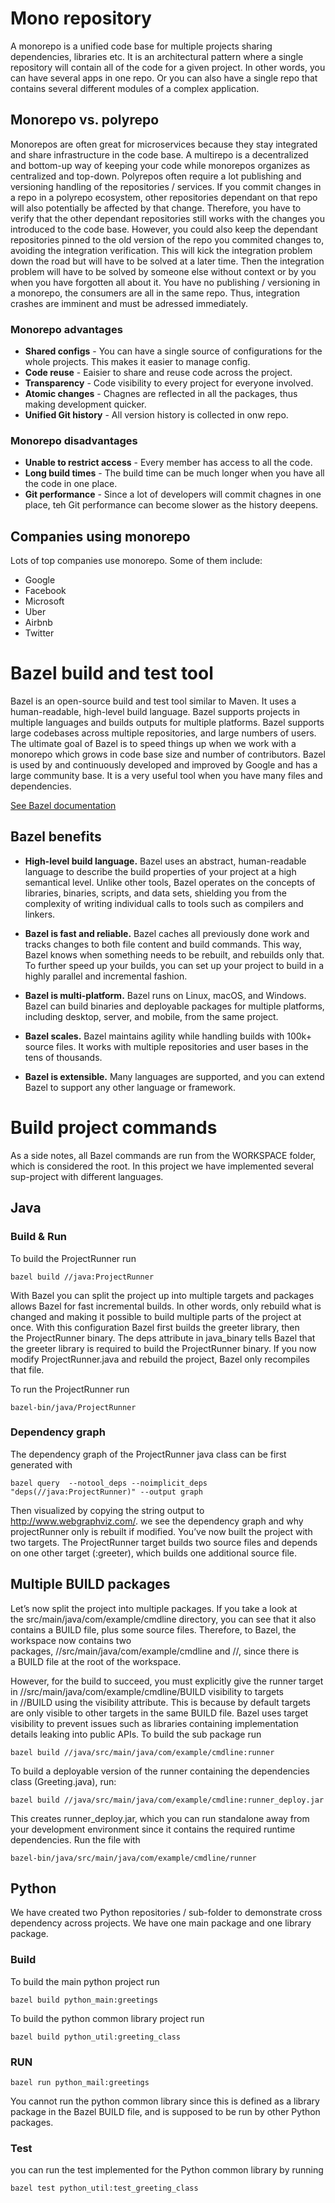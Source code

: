 # Mono repository

A monorepo is a unified code base for multiple projects sharing dependencies, libraries etc. It is an architectural pattern where a single repository will contain all of the code for a given project. In other words, you can have several apps in one repo. Or you can also have a single repo that contains several different modules of a complex application.

## Monorepo vs. polyrepo
Monorepos are often great for microservices because they stay integrated and share infrastructure in the code base. A multirepo is a decentralized and bottom-up way of keeping your code while monorepos organizes as centralized and top-down. Polyrepos often require a lot publishing and versioning handling of the repositories / services. If you commit changes in a repo in a polyrepo ecosystem, other repositories dependant on that repo will also potentially be affected by that change. Therefore, you have to verify that the other dependant repositories still works with the changes you introduced to the code base. However, you could also keep the dependant repositories pinned to the old version of the repo you commited changes to, avoiding the integration verification. This will kick the integration problem down the road but will have to be solved at a later time. Then the integration problem will have to be solved by someone else without context or by you when you have forgotten all about it. You have no publishing / versioning in a monorepo, the consumers are all in the same repo. Thus, integration crashes are imminent and must be adressed immediately. 

### Monorepo advantages
 * __Shared configs__ - You can have a single source of configurations for the whole projects. This makes it easier to manage config.
 * __Code reuse__ - Eaisier to share and reuse code across the project.
 * __Transparency__ - Code visibility to every project for everyone involved.
 * __Atomic changes__ - Chagnes are reflected in all the packages, thus making development quicker.
 * __Unified Git history__ - All version history is collected in onw repo.

 ### Monorepo disadvantages
 * __Unable to restrict access__ - Every member has access to all the code.
 * __Long build times__ - The build time can be much longer when you have all the code in one place.
 * __Git performance__ - Since a lot of developers will commit chagnes in one place, teh Git performance can become slower as the history deepens. 
 
## Companies using monorepo
Lots of top companies use monorepo. Some of them include:
 * Google
 * Facebook
 * Microsoft
 * Uber
 * Airbnb
 * Twitter

# Bazel build and test tool
Bazel is an open-source build and test tool similar to Maven. It uses a human-readable, high-level build language. Bazel supports projects in multiple languages and builds outputs for multiple platforms. Bazel supports large codebases across multiple repositories, and large numbers of users. The ultimate goal of Bazel is to speed things up when we work with a monorepo which grows in code base size and number of contributors.  Bazel is used by and continuously developed and improved by Google and has a large community base. It is a very useful tool when you have many files and dependencies.

[See Bazel documentation](https://docs.bazel.build/versions/main/bazel-overview.html)

## Bazel benefits

* __High-level build language.__ Bazel uses an abstract, human-readable language to describe the build properties of your project at a high semantical level. Unlike other tools, Bazel operates on the concepts of libraries, binaries, scripts, and data sets, shielding you from the complexity of writing individual calls to tools such as compilers and linkers.

* __Bazel is fast and reliable.__ Bazel caches all previously done work and tracks changes to both file content and build commands. This way, Bazel knows when something needs to be rebuilt, and rebuilds only that. To further speed up your builds, you can set up your project to build in a highly parallel and incremental fashion.

* __Bazel is multi-platform.__ Bazel runs on Linux, macOS, and Windows. Bazel can build binaries and deployable packages for multiple platforms, including desktop, server, and mobile, from the same project.

* __Bazel scales.__ Bazel maintains agility while handling builds with 100k+ source files. It works with multiple repositories and user bases in the tens of thousands.

* __Bazel is extensible.__ Many languages are supported, and you can extend Bazel to support any other language or framework.


# Build project commands

As a side notes, all Bazel commands are run from the WORKSPACE folder, which is considered the root. In this project we have implemented several sup-project with different languages.

## Java
### Build & Run
To build the ProjectRunner run

`bazel build //java:ProjectRunner`

With Bazel you can split the project up into multiple targets and packages allows Bazel for fast incremental builds. In other words, only rebuild what is changed and making it possible to build multiple parts of the project at once. With this configuration Bazel first builds the greeter library, then the ProjectRunner binary. The deps attribute in java_binary tells Bazel that the greeter library is required to build the ProjectRunner binary. If you now modify ProjectRunner.java and rebuild the project, Bazel only recompiles that file. 

To run the ProjectRunner run

`bazel-bin/java/ProjectRunner`
### Dependency graph

The dependency graph of the ProjectRunner java class can be first generated with

`bazel query  --notool_deps --noimplicit_deps "deps(//java:ProjectRunner)" --output graph`

Then visualized by copying the string output to http://www.webgraphviz.com/. we see the dependency graph and why projectRunner only is rebuilt if modified.
You’ve now built the project with two targets. The ProjectRunner target builds two source files and depends on one other target (:greeter), which builds one additional source file.

## Multiple BUILD packages

Let’s now split the project into multiple packages. If you take a look at the src/main/java/com/example/cmdline directory, you can see that it also contains a BUILD file, plus some source files. Therefore, to Bazel, the workspace now contains two packages, //src/main/java/com/example/cmdline and //, since there is a BUILD file at the root of the workspace.

However, for the build to succeed, you must explicitly give the runner target in //src/main/java/com/example/cmdline/BUILD visibility to targets in //BUILD using the visibility attribute. This is because by default targets are only visible to other targets in the same BUILD file. Bazel uses target visibility to prevent issues such as libraries containing implementation details leaking into public APIs. To build the sub package run

`bazel build //java/src/main/java/com/example/cmdline:runner`

To build a deployable version of the runner containing the dependencies class (Greeting.java), run:

`bazel build //java/src/main/java/com/example/cmdline:runner_deploy.jar`

This creates runner_deploy.jar, which you can run standalone away from your development environment since it contains the required runtime dependencies. Run the file with

`bazel-bin/java/src/main/java/com/example/cmdline/runner`


## Python

We have created two Python repositories / sub-folder to demonstrate cross dependency across projects. We have one main package and one library package.

### Build

To build the main python project run

`bazel build python_main:greetings`

To build the python common library project run

`bazel build python_util:greeting_class`

### RUN

`bazel run python_mail:greetings`

You cannot run the python common library since this is defined as a library package in the Bazel BUILD file, and is supposed to be run by other Python packages.

### Test

you can run the test implemented for the Python common library by running

`bazel test python_util:test_greeting_class`